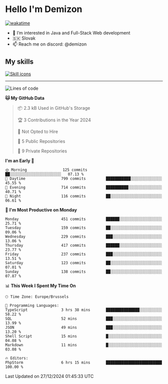 # Hello I'm Demizon
[![wakatime](https://wakatime.com/badge/user/6ad1949f-d6d7-44f9-9eee-c35e54cc499b.svg)](https://wakatime.com/@6ad1949f-d6d7-44f9-9eee-c35e54cc499b)
- 👀 I’m interested in Java and Full-Stack Web development
- 🇸🇰 Slovak
- 📫 Reach me on discord: @demizon

## My skills
[![Skill icons](https://skillicons.dev/icons?i=java,js,ts,html,css,react,nextjs,tailwind,supabase,py,git,docker,linux,mysql,postgres,mongo&theme=dark)](https://github.com/Demizon3433)

---

<!--START_SECTION:waka-->
![Lines of code](https://img.shields.io/badge/From%20Hello%20World%20I%27ve%20Written-500.1%20thousand%20lines%20of%20code-blue)

**🐱 My GitHub Data** 

> 📦 2.3 kB Used in GitHub's Storage 
 > 
> 🏆 3 Contributions in the Year 2024
 > 
> 🚫 Not Opted to Hire
 > 
> 📜 5 Public Repositories 
 > 
> 🔑 9 Private Repositories 
 > 
**I'm an Early 🐤** 

```text
🌞 Morning                125 commits         ██░░░░░░░░░░░░░░░░░░░░░░░   07.13 % 
🌆 Daytime                799 commits         ███████████░░░░░░░░░░░░░░   45.55 % 
🌃 Evening                714 commits         ██████████░░░░░░░░░░░░░░░   40.71 % 
🌙 Night                  116 commits         ██░░░░░░░░░░░░░░░░░░░░░░░   06.61 % 
```
📅 **I'm Most Productive on Monday** 

```text
Monday                   451 commits         ██████░░░░░░░░░░░░░░░░░░░   25.71 % 
Tuesday                  159 commits         ██░░░░░░░░░░░░░░░░░░░░░░░   09.06 % 
Wednesday                229 commits         ███░░░░░░░░░░░░░░░░░░░░░░   13.06 % 
Thursday                 417 commits         ██████░░░░░░░░░░░░░░░░░░░   23.77 % 
Friday                   237 commits         ███░░░░░░░░░░░░░░░░░░░░░░   13.51 % 
Saturday                 123 commits         ██░░░░░░░░░░░░░░░░░░░░░░░   07.01 % 
Sunday                   138 commits         ██░░░░░░░░░░░░░░░░░░░░░░░   07.87 % 
```


📊 **This Week I Spent My Time On** 

```text
🕑︎ Time Zone: Europe/Brussels

💬 Programming Languages: 
TypeScript               3 hrs 38 mins       ███████████████░░░░░░░░░░   58.22 % 
SQL                      52 mins             ███░░░░░░░░░░░░░░░░░░░░░░   13.99 % 
JSON                     49 mins             ███░░░░░░░░░░░░░░░░░░░░░░   13.20 % 
Shell Script             15 mins             █░░░░░░░░░░░░░░░░░░░░░░░░   04.08 % 
Markdown                 11 mins             █░░░░░░░░░░░░░░░░░░░░░░░░   03.08 % 

🔥 Editors: 
PhpStorm                 6 hrs 15 mins       █████████████████████████   100.00 % 
```


 Last Updated on 27/12/2024 01:45:33 UTC
<!--END_SECTION:waka-->
